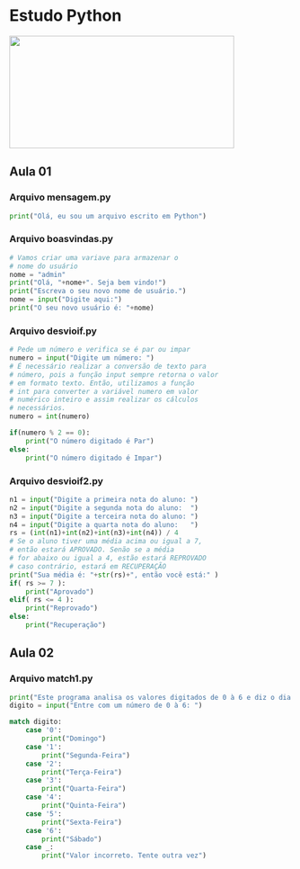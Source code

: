 # Estudo Python 
<img src="https://ictslab.com/wp-content/uploads/2019/03/d1326ca6cca8038cd115a061b4e2b3bc-840x430.png"  width="400" height="200">

## Aula 01

### Arquivo mensagem.py

```py
print("Olá, eu sou um arquivo escrito em Python")
```

### Arquivo boasvindas.py

```py
# Vamos criar uma variave para armazenar o
# nome do usuário
nome = "admin"
print("Olá, "+nome+". Seja bem vindo!")
print("Escreva o seu novo nome de usuário.")
nome = input("Digite aqui:")
print("O seu novo usuário é: "+nome)
```

### Arquivo desvioif.py

```py
# Pede um número e verifica se é par ou impar
numero = input("Digite um número: ")
# É necessário realizar a conversão de texto para
# número, pois a função input sempre retorna o valor
# em formato texto. Então, utilizamos a função
# int para converter a variável numero em valor
# numérico inteiro e assim realizar os cálculos
# necessários.
numero = int(numero)

if(numero % 2 == 0):
    print("O número digitado é Par")
else:
    print("O número digitado é Impar")
```
### Arquivo desvioif2.py

```py
n1 = input("Digite a primeira nota do aluno: ")
n2 = input("Digite a segunda nota do aluno:  ")
n3 = input("Digite a terceira nota do aluno: ")
n4 = input("Digite a quarta nota do aluno:   ")
rs = (int(n1)+int(n2)+int(n3)+int(n4)) / 4
# Se o aluno tiver uma média acima ou igual a 7,
# então estará APROVADO. Senão se a média
# for abaixo ou igual a 4, estão estará REPROVADO
# caso contrário, estará em RECUPERAÇÃO
print("Sua média é: "+str(rs)+", então você está:" )
if( rs >= 7 ):
    print("Aprovado")
elif( rs <= 4 ):
    print("Reprovado")
else:
    print("Recuperação")
```

## Aula 02

### Arquivo match1.py

```py
print("Este programa analisa os valores digitados de 0 à 6 e diz o dia da semana")
digito = input("Entre com um número de 0 à 6: ")

match digito:
    case '0':
        print("Domingo")
    case '1':
        print("Segunda-Feira")
    case '2':
        print("Terça-Feira")
    case '3':
        print("Quarta-Feira")
    case '4':
        print("Quinta-Feira")
    case '5':
        print("Sexta-Feira")
    case '6':
        print("Sábado")
    case _:
        print("Valor incorreto. Tente outra vez")
        
```